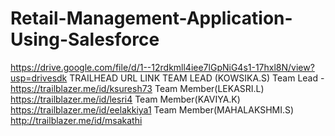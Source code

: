 # Retail-Management-Application-Using-Salesforce
https://drive.google.com/file/d/1--12rdkmll4iee7lGpNiG4s1-17hxl8N/view?usp=drivesdk
TRAILHEAD URL LINK TEAM LEAD (KOWSIKA.S)
Team Lead -https://trailblazer.me/id/ksuresh73
Team Member(LEKASRI.L) https://trailblazer.me/id/lesri4
Team Member(KAVIYA.K) https://trailblazer.me/id/eelakkiya1
Team Member(MAHALAKSHMI.S) http://trailblazer.me/id/msakathi
